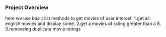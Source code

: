 ### Project Overview

 here we use basic list methods to get movies of user interest.
1.get all english movies and display some.
2.get a movies of rating greater than a 8.
3.removeing duplicate movie ratings



